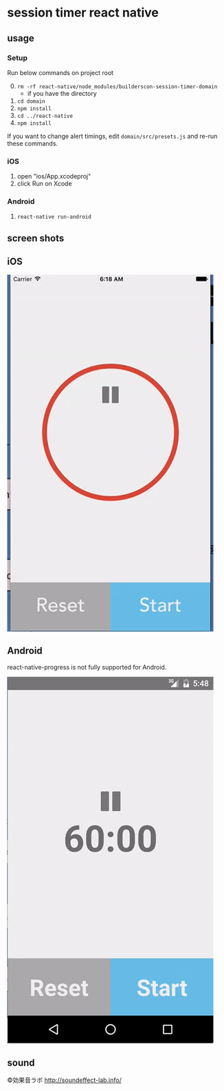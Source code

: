 session timer react native
==========================

usage
-----

### Setup

Run below commands on project root

0. `rm -rf react-native/node_modules/builderscon-session-timer-domain`
    - if you have the directory
1. `cd domain`
2. `npm install`
3. `cd ../react-native`
4. `npm install`

If you want to change alert timings, edit `domain/src/presets.js` and re-run these commands.

### iOS

1. open "ios/App.xcodeproj"
2. click Run on Xcode

### Android

1. `react-native run-android`

screen shots
------------

## iOS

![ios](https://raw.githubusercontent.com/builderscon/session-timer/images/react-native/images/ios.gif)

## Android

react-native-progress is not fully supported for Android.

![android](https://raw.githubusercontent.com/builderscon/session-timer/images/react-native/images/android.gif)

sound
-----

©効果音ラボ
http://soundeffect-lab.info/
